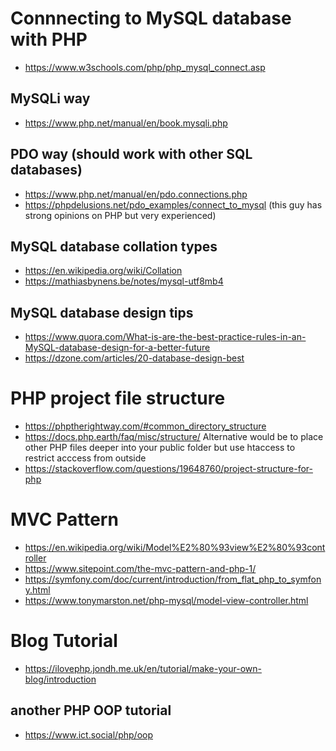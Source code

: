 # Connnecting to MySQL database with PHP
* https://www.w3schools.com/php/php_mysql_connect.asp

## MySQLi way
* https://www.php.net/manual/en/book.mysqli.php

## PDO way (should work with other SQL databases)
* https://www.php.net/manual/en/pdo.connections.php
* https://phpdelusions.net/pdo_examples/connect_to_mysql (this guy has strong opinions on PHP but very experienced)

## MySQL database collation types 
* https://en.wikipedia.org/wiki/Collation
* https://mathiasbynens.be/notes/mysql-utf8mb4

## MySQL database design tips
* https://www.quora.com/What-is-are-the-best-practice-rules-in-an-MySQL-database-design-for-a-better-future
* https://dzone.com/articles/20-database-design-best

# PHP project file structure

* https://phptherightway.com/#common_directory_structure
* https://docs.php.earth/faq/misc/structure/
Alternative would be to place other PHP files deeper into your public folder but use htaccess to restrict acccess from outside
* https://stackoverflow.com/questions/19648760/project-structure-for-php

# MVC Pattern

* https://en.wikipedia.org/wiki/Model%E2%80%93view%E2%80%93controller
* https://www.sitepoint.com/the-mvc-pattern-and-php-1/
* https://symfony.com/doc/current/introduction/from_flat_php_to_symfony.html
* https://www.tonymarston.net/php-mysql/model-view-controller.html

# Blog Tutorial

* https://ilovephp.jondh.me.uk/en/tutorial/make-your-own-blog/introduction

## another PHP OOP tutorial
* https://www.ict.social/php/oop
